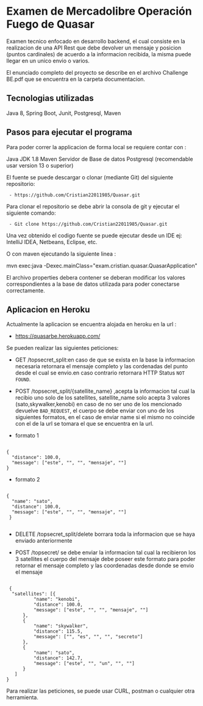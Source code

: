 # Examen de Mercadolibre Operación Fuego de Quasar

Examen tecnico enfocado en desarrollo backend, el cual consiste en la realizacion de una API Rest que debe devolver un mensaje y posicion (puntos cardinales) de acuerdo a la informacion recibida, la misma puede llegar en un unico envio o varios.


El enunciado completo del proyecto se describe en el archivo Challenge BE.pdf que se encuentra en la carpeta documentacion. 

## Tecnologias utilizadas 

Java 8,
Spring Boot,
Junit,
Postgresql,
Maven


## Pasos para ejecutar el programa

Para poder correr la applicacion de forma local se requiere contar con :

Java JDK 1.8
Maven
Servidor de Base de datos Postgresql (recomendable usar version 13 o superior)

El fuente se puede descargar o clonar (mediante Git) del siguiente repositorio:

     - https://github.com/Cristian22011985/Quasar.git

Para clonar el repositorio se debe abrir la consola de git y ejecutar el siguiente comando: 

     - Git clone https://github.com/Cristian22011985/Quasar.git

Una vez obtenido el codigo fuente se puede ejecutar desde un IDE ej: IntelliJ IDEA, Netbeans, Eclipse, etc.

O con maven ejecutando la siguiente linea :

mvn exec:java -Dexec.mainClass="exam.cristian.quasar.QuasarApplication"

El archivo properties debera contener se deberan modificar los valores correspondientes a la base de datos utilizada para poder conectarse correctamente.

## Aplicacion en Heroku

Actualmente la aplicacion se encuentra alojada en heroku en la url :

   - https://quasarbe.herokuapp.com/


Se pueden realizar las siguientes peticiones:

   - GET /topsecret_split:en caso de que se exista en la base la informacion necesaria retornara el mensaje completo y las cordenadas del punto desde el cual se envio.en caso contrario retornara HTTP Status ```NOT FOUND```. 

   - POST /topsecret_split/{satellite_name} ,acepta la informacion tal cual la recibio uno solo de los satellites, satellite_name solo acepta 3 valores   (sato,skywalker,kenobi) en caso de no ser uno de los mencionado devuelve ```BAD_REQUEST```, el cuerpo se debe enviar con uno de los siguientes formatos, en el caso de enviar name si el mismo no coincide con el de la url se tomara el que se encuentra en la url.
	
   - formato 1
    
   ```
   
   { 
     "distance": 100.0,
     "message": ["este", "", "", "mensaje", ""]      
   }
   
  ```
  
  - formato 2
     
  ```
  
  { 
    "name": "sato", 
    "distance": 100.0,
    "message": ["este", "", "", "mensaje", ""]      
   }
   
  ```
   - DELETE /topsecret_split/delete   borrara toda la informacion que se haya enviado anteriormente

  
   - POST /topsecret/ se debe enviar la informacion tal cual la recibieron los 3 satellites el cuerpo del mensaje debe poseer este 
     formato para poder retornar el mensaje completo y las coordenadas desde donde se envio el mensaje
  
  ```
  
   {
	"satellites": [{
			"name": "kenobi",
			"distance": 100.0,
			"message": ["este", "", "", "mensaje", ""]
		},
		{
			"name": "skywalker",
			"distance": 115.5,
			"message": ["", "es", "", "", "secreto"]
		},
		{
			"name": "sato",
			"distance": 142.7,
			"message": ["este", "", "un", "", ""]
		}
	 ]
  }	
  
  ```
  

Para realizar las peticiones, se puede usar CURL, postman o cualquier otra herramienta.



